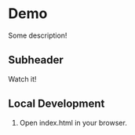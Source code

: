 # Demo

Some description!

## Subheader 

Watch it!

## Local Development

1. Open index.html in your browser.

